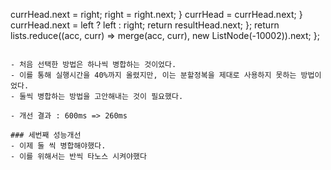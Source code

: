 currHead.next = right;
right = right.next;
}
currHead = currHead.next;
}
​
currHead.next = left ? left : right;
return resultHead.next;
};
return lists.reduce((acc, curr) => merge(acc, curr), new ListNode(-10002)).next;
};
```
​
- 처음 선택한 방법은 하나씩 병합하는 것이었다.
- 이를 통해 실행시간을 40%까지 올렸지만, 이는 분할정복을 제대로 사용하지 못하는 방법이었다.
- 둘씩 병합하는 방법을 고안해내는 것이 필요했다.
​
- 개선 결과 : 600ms => 260ms
​
### 세번째 성능개선
- 이제 둘 씩 병합해야했다.
- 이를 위해서는 반씩 타노스 시켜야했다
